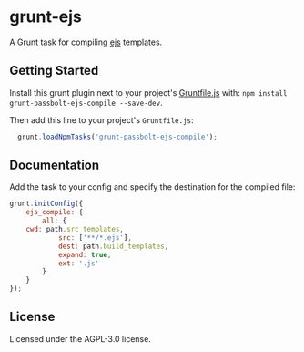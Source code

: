 # grunt-ejs

A Grunt task for compiling [ejs](http://npmjs.org/package/ejs) templates.

## Getting Started

Install this grunt plugin next to your project's
[Gruntfile.js](http://gruntjs.com/getting-started) with: `npm install grunt-passbolt-ejs-compile --save-dev`.

Then add this line to your project's `Gruntfile.js`:

```javascript
  grunt.loadNpmTasks('grunt-passbolt-ejs-compile');
```

## Documentation

Add the task to your config and specify the destination for the compiled file:

```javascript
grunt.initConfig({
    ejs_compile: {
        all: {
    cwd: path.src_templates,
            src: ['**/*.ejs'],
            dest: path.build_templates,
            expand: true,
            ext: '.js'
        }
    }
});
```

## License
Licensed under the AGPL-3.0 license.
